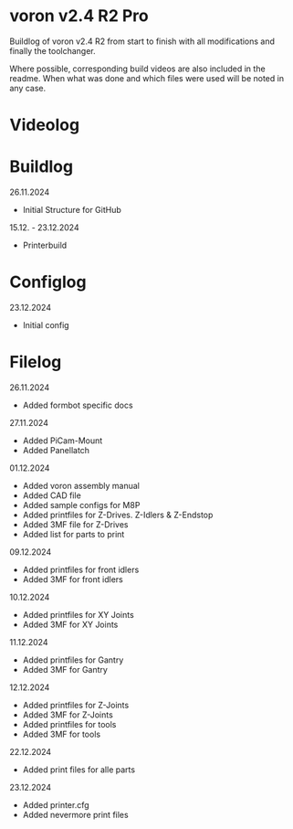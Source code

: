 # voron v2.4 R2 Pro
Buildlog of voron v2.4 R2 from start to finish with all modifications and finally the toolchanger.

Where possible, corresponding build videos are also included in the readme. When what was done and which files were used will be noted in any case.

# Videolog

# Buildlog
26.11.2024
- Initial Structure for GitHub

15.12. - 23.12.2024
- Printerbuild

# Configlog
23.12.2024
- Initial config

# Filelog
26.11.2024
- Added formbot specific docs

27.11.2024
- Added PiCam-Mount
- Added Panellatch

01.12.2024
- Added voron assembly manual
- Added CAD file
- Added sample configs for M8P
- Added printfiles for Z-Drives. Z-Idlers & Z-Endstop
- Added 3MF file for Z-Drives
- Added list for parts to print

09.12.2024
- Added printfiles for front idlers
- Added 3MF for front idlers

10.12.2024
- Added printfiles for XY Joints
- Added 3MF for XY Joints

11.12.2024
- Added printfiles for Gantry
- Added 3MF for Gantry

12.12.2024
- Added printfiles for Z-Joints
- Added 3MF for Z-Joints
- Added printfiles for tools
- Added 3MF for tools

22.12.2024
- Added print files for alle parts

23.12.2024
- Added printer.cfg
- Added nevermore print files